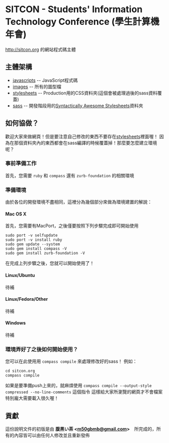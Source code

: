 SITCON - Students' Information Technology Conference (學生計算機年會)
=====================================================================

<http://sitcon.org> 的網站程式碼主體

主體架構
--------

* [javascripts](./sitcon-tw.github.com/tree/master/javascripts) -- JavaScript程式碼
* [images](./sitcon-tw.github.com/tree/master/images) -- 所有的圖型檔
* [stylesheets](./sitcon-tw.github.com/tree/master/stylesheets) -- Production用的CSS資料夾(這個會被處理過後的sass資料覆蓋)
* [sass](./sitcon-tw.github.com/tree/master/sass) -- 開發階段用的[Syntactically Awesome Stylesheets][SASS]資料夾

如何協做？
----------

歡迎大家來做網頁！但是要注意自己修改的東西不要存在[stylesheets](./sitcon-tw.github.com/tree/master/stylesheets)裡面喔！
因為在那個資料夾內的東西都會在sass編譯的時候覆蓋掉！那麼要怎麼建立環境呢？

### 事前準備工作

首先，您需要 `ruby` 和 `compass` 還有 `zurb-foundation` 的相關環境

### 準備環境

由於各位的開發環境不盡相同，這裡分為幾個部分來做為環境建置的解說：

#### Mac OS X

首先，您需要有MacPort，之後僅要按照下列步驟完成即可開始使用

    sudo port -v selfupdate
    sudo port -v install ruby
    sudo gem update --system
    sudo gem install compass -V
    sudo gem install zurb-foundation -V

在完成上列步驟之後，您就可以開始使用了！

#### Linux/Ubuntu

待補

#### Linux/Fedora/Other

待補

#### Windows

待補


### 環境弄好了之後如何開始使用？

您可以在此使用用 `compass compile` 來處理修改好的sass！
例如：

    cd sitcon.org
    compass compile

如果是要準備push上來的，就麻煩使用 `compass compile --output-style compressed --no-line-comments` 這個指令
這樣給大家所瀏覽的網頁才不會檔案特別龐大需要載入很久喔！


貢獻
----

這份說明文件的初版是由 **腹黒い茶 <<m50gbmb@gmail.com>>**　所完成的，所有的內容皆可以由任何人修改並且重新發佈


[SASS]: http://sass-lang.com